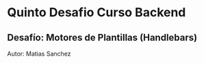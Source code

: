 # Quinto Desafio Curso Backend

## Desafío: Motores de Plantillas (Handlebars)

Autor: Matias Sanchez
